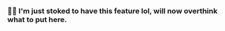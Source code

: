 ### 👋🏻 I'm just stoked to have this feature lol, will now overthink what to put here.
<!--
**aadibajpai/aadibajpai** is a ✨ _special_ ✨ repository because its `README.md` (this file) appears on your GitHub profile.
-->

